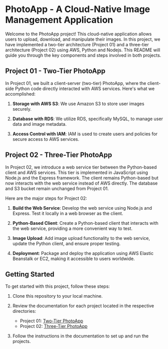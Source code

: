 # PhotoApp - A Cloud-Native Image Management Application

Welcome to the PhotoApp project! This cloud-native application allows users to upload, download, and manipulate their images. In this project, we have implemented a two-tier architecture (Project 01) and a three-tier architecture (Project 02) using AWS, Python and Nodejs. This README will guide you through the key components and steps involved in both projects.

## Project 01 - Two-Tier PhotoApp

In Project 01, we built a client-server (two-tier) PhotoApp, where the client-side Python code directly interacted with AWS services. Here's what we accomplished:

1. **Storage with AWS S3**: We use Amazon S3 to store user images securely.

2. **Database with RDS**: We utilize RDS, specifically MySQL, to manage user data and image metadata.

3. **Access Control with IAM**: IAM is used to create users and policies for secure access to AWS services.

## Project 02 - Three-Tier PhotoApp

In Project 02, we introduce a web service tier between the Python-based client and AWS services. This tier is implemented in JavaScript using Node.js and the Express framework. The client remains Python-based but now interacts with the web service instead of AWS directly. The database and S3 bucket remain unchanged from Project 01.

Here are the major steps for Project 02:

1. **Build the Web Service**: Develop the web service using Node.js and Express. Test it locally in a web browser as the client.

2. **Python-Based Client**: Create a Python-based client that interacts with the web service, providing a more convenient way to test.

3. **Image Upload**: Add image upload functionality to the web service, update the Python client, and ensure proper testing.

4. **Deployment**: Package and deploy the application using AWS Elastic Beanstalk or EC2, making it accessible to users worldwide.

## Getting Started

To get started with this project, follow these steps:

1. Clone this repository to your local machine.

2. Review the documentation for each project located in the respective directories:
   - Project 01: [Two-Tier PhotoApp](Two-Tier-Photoapp/README.md)
   - Project 02: [Three-Tier PhotoApp](Three-Tier-Photoapp/README.md)

3. Follow the instructions in the documentation to set up and run the projects.
